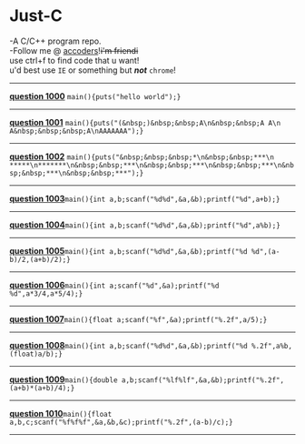 # Just-C
-A C/C++ program repo.  
-Follow me @ [accoders](http://www.accoders.com)!~~i'm friendi~~  
use ctrl+f to find code that u want!  
u'd best use ```IE``` or something but ___not___ ```chrome```!
***
__[question 1000](http://www.accoders.com/problem.php?id=1000)__ ```main(){puts("hello world");}```
***
__[question 1001](http://www.accoders.com/problem.php?id=1001)__ ```main(){puts("(&nbsp;)&nbsp;&nbsp;A\n&nbsp;&nbsp;A A\n A&nbsp;&nbsp;&nbsp;A\nAAAAAAA");}```
***
__[question 1002](http://www.accoders.com/problem.php?id=1002)__ ```main(){puts("&nbsp;&nbsp;&nbsp;*\n&nbsp;&nbsp;***\n *****\n*******\n&nbsp;&nbsp;***\n&nbsp;&nbsp;***\n&nbsp;&nbsp;***\n&nbsp;&nbsp;***\n&nbsp;&nbsp;***");}```
***
__[question 1003](http://www.accoders.com/problem.php?id=1003)__```main(){int a,b;scanf("%d%d",&a,&b);printf("%d",a+b);}```
***
__[question 1004](http://www.accoders.com/problem.php?id=1004)__```main(){int a,b;scanf("%d%d",&a,&b);printf("%d",a%b);}```
***
__[question 1005](http://www.accoders.com/problem.php?id=1005)__```main(){int a,b;scanf("%d%d",&a,&b);printf("%d %d",(a-b)/2,(a+b)/2);}```
***
__[question 1006](http://www.accoders.com/problem.php?id=1006)__```main(){int a;scanf("%d",&a);printf("%d %d",a*3/4,a*5/4);}```
***
__[question 1007](http://www.accoders.com/problem.php?id=1007)__```main(){float a;scanf("%f",&a);printf("%.2f",a/5);}```
***
__[question 1008](http://www.accoders.com/problem.php?id=1008)__```main(){int a,b;scanf("%d%d",&a,&b);printf("%d %.2f",a%b,(float)a/b);}```
***
__[question 1009](http://www.accoders.com/problem.php?id=1009)__```main(){double a,b;scanf("%lf%lf",&a,&b);printf("%.2f",(a+b)*(a+b)/4);}```
***
__[question 1010](http://www.accoders.com/problem.php?id=1010)__```main(){float a,b,c;scanf("%f%f%f",&a,&b,&c);printf("%.2f",(a-b)/c);}```
***
